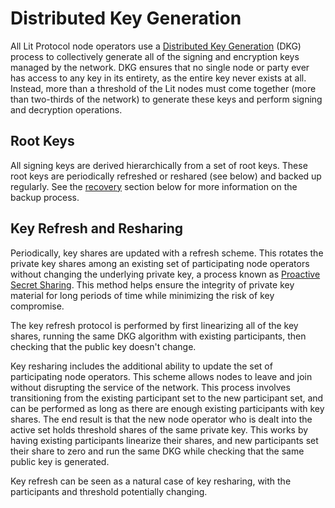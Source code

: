 # Distributed Key Generation

All Lit Protocol node operators use a [Distributed Key Generation](https://github.com/LIT-Protocol/whitepaper/blob/main/Lit%20Protocol%20Whitepaper%20(2024).pdf) (DKG) process to collectively generate all of the signing and encryption keys managed by the network. DKG ensures that no single node or party ever has access to any key in its entirety, as the entire key never exists at all. Instead, more than a threshold of the Lit nodes must come together (more than two-thirds of the network) to generate these keys and perform signing and decryption operations.

## Root Keys

All signing keys are derived hierarchically from a set of root keys. These root keys are periodically refreshed or reshared (see below) and backed up regularly. See the [recovery](../security/backup-and-recover.md) section below for more information on the backup process.

## Key Refresh and Resharing

Periodically, key shares are updated with a refresh scheme. This rotates the private key shares among an existing set of participating node operators without changing the underlying private key, a process known as [Proactive Secret Sharing](https://github.com/LIT-Protocol/whitepaper/blob/main/Lit%20Protocol%20Whitepaper%20(2024).pdf). This method helps ensure the integrity of private key material for long periods of time while minimizing the risk of key compromise.

The key refresh protocol is performed by first linearizing all of the key shares, running the same DKG algorithm with existing participants, then checking that the public key doesn't change.

Key resharing includes the additional ability to update the set of participating node operators. This scheme allows nodes to leave and join without disrupting the service of the network. This process involves transitioning from the existing participant set to the new participant set, and can be performed as long as there are enough existing participants with key shares. The end result is that the new node operator who is dealt into the active set holds threshold shares of the same private key. This works by having existing participants linearize their shares, and new participants set their share to zero and run the same DKG while checking that the same public key is generated.

Key refresh can be seen as a natural case of key resharing, with the participants and threshold potentially changing.
